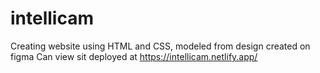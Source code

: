# intellicam
Creating website using HTML and CSS, modeled from design created on figma
Can view sit deployed at https://intellicam.netlify.app/

